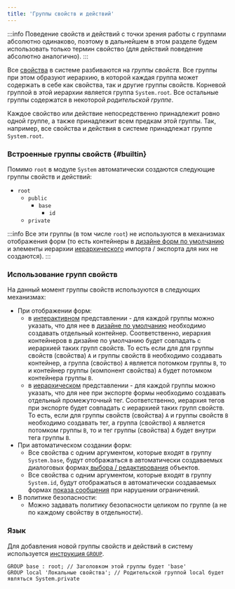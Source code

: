 ```yaml
---
title: 'Группы свойств и действий'
---
```



:::info
Поведение свойств и действий с точки зрения работы с группами абсолютно одинаково, поэтому в дальнейшем в этом разделе будем использовать только термин свойство (для действий поведение абсолютно аналогично).
:::

Все [свойства](Properties.md) в системе разбиваются на *группы свойств*. Все группы при этом образуют иерархию, в которой каждая группа может содержать в себе как свойства, так и другие группы свойств. Корневой группой в этой иерархии является группа `System.root`. Все остальные группы содержатся в некоторой *родительской группе*.

Каждое свойство или действие непосредственно принадлежит ровно одной группе, а также принадлежит всем предкам этой группы. Так, например, все свойства и действия в системе принадлежат группе `System.root`.

### Встроенные группы свойств {#builtin}

Помимо `root` в модуле `System` автоматически создаются следующие группы свойств и действий:

-   `root`
    -   `public`
        -   `base`
            -   `id`
    -   `private`


:::info
Все эти группы (в том числе `root`) не используются в механизмах отображения форм (то есть контейнеры в [дизайне форм по умолчанию](Form_design.md#defaultDesign) и элементы иерархии [иерархического](Structured_view.md#hierarchy) импорта / экспорта для них не создаются).
:::

### Использование групп свойств

На данный момент группы свойств используются в следующих механизмах:

-   При отображении форм:
    -   в [интерактивном](Interactive_view.md) представлении - для каждой группы можно указать, что для нее в [дизайне по умолчанию](Form_design.md#defaultDesign) необходимо создавать отдельный контейнер. Соответственно, иерархия контейнеров в дизайне по умолчанию будет совпадать с иерархией таких групп свойств. То есть если для для группы свойств (свойства) `A` и группы свойств `B` необходимо создавать контейнер, а группа (свойство) `A` является потомком группы `B`, то и контейнер группы (компонент свойства) `A` будет потомком контейнера группы `B`.
    -   в [иерархическом](Structured_view.md#hierarchy) представлении - для каждой группы можно указать, что для нее при экспорте формы необходимо создавать отдельный промежуточный тег. Соответственно, иерархия тегов при экспорте будет совпадать с иерархией таких групп свойств. То есть, если для группы свойств (свойства) `A` и группы свойств `B` необходимо создавать тег, а группа (свойство) `A` является потомком группы `B`, то и тег группы (свойства) `A` будет внутри тега группы `B`. 
-   При автоматическом создании форм:
    -   Все свойства с одним аргументом, которые входят в группу `System.base`, будут отображаться в автоматически создаваемых диалоговых формах[ выбора / редактирования](Interactive_view.md#edtClass) объектов. 
    -   Все свойства с одним аргументом, которые входят в группу `System.id`, будут отображаться в автоматически создаваемых формах [показа сообщения](Constraints.md#message) при нарушении ограничений.
-   В политике безопасности:
    -   Можно задавать политику безопасности целиком по группе (а не по каждому свойству в отдельности).

### Язык

Для добавления новой группы свойств и действий в систему используется [инструкция `GROUP`](GROUP_statement.md).

```lsf
GROUP base : root; // Заголовком этой группы будет 'base'
GROUP local 'Локальные свойства'; // Родительской группой local будет являться System.private
```

  
